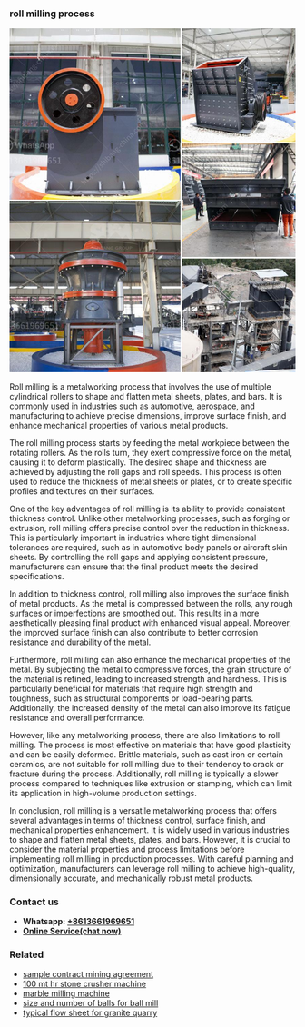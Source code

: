 <h3>roll milling process</h3><img src='1708587283.jpg' alt=''><p>Roll milling is a metalworking process that involves the use of multiple cylindrical rollers to shape and flatten metal sheets, plates, and bars. It is commonly used in industries such as automotive, aerospace, and manufacturing to achieve precise dimensions, improve surface finish, and enhance mechanical properties of various metal products.</p><p>The roll milling process starts by feeding the metal workpiece between the rotating rollers. As the rolls turn, they exert compressive force on the metal, causing it to deform plastically. The desired shape and thickness are achieved by adjusting the roll gaps and roll speeds. This process is often used to reduce the thickness of metal sheets or plates, or to create specific profiles and textures on their surfaces.</p><p>One of the key advantages of roll milling is its ability to provide consistent thickness control. Unlike other metalworking processes, such as forging or extrusion, roll milling offers precise control over the reduction in thickness. This is particularly important in industries where tight dimensional tolerances are required, such as in automotive body panels or aircraft skin sheets. By controlling the roll gaps and applying consistent pressure, manufacturers can ensure that the final product meets the desired specifications.</p><p>In addition to thickness control, roll milling also improves the surface finish of metal products. As the metal is compressed between the rolls, any rough surfaces or imperfections are smoothed out. This results in a more aesthetically pleasing final product with enhanced visual appeal. Moreover, the improved surface finish can also contribute to better corrosion resistance and durability of the metal.</p><p>Furthermore, roll milling can also enhance the mechanical properties of the metal. By subjecting the metal to compressive forces, the grain structure of the material is refined, leading to increased strength and hardness. This is particularly beneficial for materials that require high strength and toughness, such as structural components or load-bearing parts. Additionally, the increased density of the metal can also improve its fatigue resistance and overall performance.</p><p>However, like any metalworking process, there are also limitations to roll milling. The process is most effective on materials that have good plasticity and can be easily deformed. Brittle materials, such as cast iron or certain ceramics, are not suitable for roll milling due to their tendency to crack or fracture during the process. Additionally, roll milling is typically a slower process compared to techniques like extrusion or stamping, which can limit its application in high-volume production settings.</p><p>In conclusion, roll milling is a versatile metalworking process that offers several advantages in terms of thickness control, surface finish, and mechanical properties enhancement. It is widely used in various industries to shape and flatten metal sheets, plates, and bars. However, it is crucial to consider the material properties and process limitations before implementing roll milling in production processes. With careful planning and optimization, manufacturers can leverage roll milling to achieve high-quality, dimensionally accurate, and mechanically robust metal products.</p><h3>Contact us</h3><ul><li><strong>Whatsapp:&nbsp;<a href="https://wa.me/8613661969651">+8613661969651</a></strong></li><li><a href="https://swt.shibang-china.com/?git&amp;zhl&amp;roll milling process"><strong>Online Service(chat now)</strong></a></li></ul><h3>Related</h3><ul><li><a href='sample contract mining agreement.md'>sample contract mining agreement</a></li><li><a href='100 mt hr stone crusher machine.md'>100 mt hr stone crusher machine</a></li><li><a href='marble milling machine.md'>marble milling machine</a></li><li><a href='size and number of balls for ball mill.md'>size and number of balls for ball mill</a></li><li><a href='typical flow sheet for granite quarry.md'>typical flow sheet for granite quarry</a></li></ul>